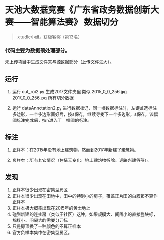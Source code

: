 # 天池大数据竞赛《广东省政务数据创新大赛——智能算法赛》 数据切分

> xjtudlc小组。获极客奖（第13名）
> 
> 
> 
### 代码主要为数据预处理部分。

未上传项目中生成文件夹与源数据部分（上传文件过大）。



## 运行

1. 运行 cut_roi2.py 生成2017文件夹里 类似 2015_0_0_256.jpg  2017_0_0_256.jpg 所有切分数据

2. 运行 dataAnnotation2.py 进行数据标记，同一幅数据标注时，左键点选标注多边形，一个多边形画好后，按s保存，继续寻找下一个多边形，s保存。该幅图标注完成后，按n进入下一幅图的标注。 


## 标注

1. 正样本：在2015年没有地上建筑物，然而到2017年新建了建筑物。

2. 负样本：所有其它情况（包括无变化、地上建筑物拆除、道路兴建等等）。

## 发现

1. 正样本很少出现在密集型房区
2. 正样本很少出现在田地中，田中的特别小的房子，覆盖正片田的白膜都不算作正样本
3. 正样本极大概率出现在2015年的黄土地上
4. 碰到新建的连排房（类似于社区）这种，如果规模大、间隔小的直接整块标，规模小、间隔大的需要分开标
5. 只是房顶换了一种颜色的不算正样本
6. 官方负样本集中在密集型房区。

